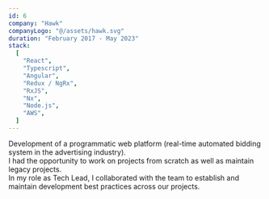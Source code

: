 ```yaml
---
id: 6
company: "Hawk"
companyLogo: "@/assets/hawk.svg"
duration: "February 2017 - May 2023"
stack:
  [
    "React",
    "Typescript",
    "Angular",
    "Redux / NgRx",
    "RxJS",
    "Nx",
    "Node.js",
    "AWS",
  ]
---
```


Development of a programmatic web platform (real-time automated bidding system in the advertising industry).\
I had the opportunity to work on projects from scratch as well as maintain legacy projects.\
In my role as Tech Lead, I collaborated with the team to establish and maintain development best practices across our projects.
